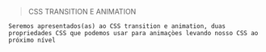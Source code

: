 > CSS TRANSITION E ANIMATION

    Seremos apresentados(as) ao CSS transition e animation, duas propriedades CSS que podemos usar para animaçòes levando nosso CSS ao próximo nível